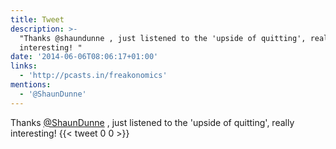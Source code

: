 ```yaml
---
title: Tweet
description: >-
  "Thanks @shaundunne , just listened to the 'upside of quitting', really
  interesting! "
date: '2014-06-06T08:06:17+01:00'
links:
  - 'http://pcasts.in/freakonomics'
mentions:
  - '@ShaunDunne'
---
```

Thanks [@ShaunDunne](https://twitter.com/@ShaunDunne) , just listened to the 'upside of quitting', really interesting! 
      {{< tweet 0 0 >}}
    
